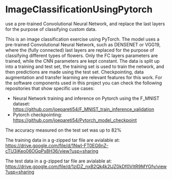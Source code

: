 # ImageClassificationUsingPytorch
 use a pre-trained Convolutional Neural Network, and replace the last layers for the purpose of classifying custom data.
 
This is an image classification exercise using PyTorch. The model uses a pre-trained Convolutional Neural Network, such as DENSENET or VGG19, where the (fully connected) last layers are replaced for the purpose of classifying different types of flowers. Only the FC layers parameters are trained, while the CNN parameters are kept constant. The data is split up into a training and test set, the training set is used to train the network, and then predictions are made using the test set. Checkpointing, data augmentation and transfer learning are relevant features for this work. For the software components used in this project you can check the following repositories that show specific use cases:
- Neural Network training and inference on Pytorch using the F_MNIST dataset:  https://github.com/joepareti54/F_MNIST_train_inference_validation
- Pytorch checkpointing: https://github.com/joepareti54/Pytorch_model_checkpoint
 
The accuracy measured on the test set was up to 82% 

The training data in a g-zipped tar file are avialable at: https://drive.google.com/file/d/1NwI-FT0EG6nZ-cTU3iKeo06OGpPs8H36/view?usp=sharing

The test data in a g-zipped tar file are avialable at: https://drive.google.com/file/d/1ziDZ_nxB2Qk4k2lJZ0kDf0VItR9MYGfy/view?usp=sharing
